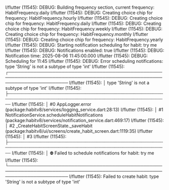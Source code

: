 I/flutter (11545): DEBUG: Building frequency section, current frequency: HabitFrequency.daily
I/flutter (11545): DEBUG: Creating choice chip for frequency: HabitFrequency.hourly
I/flutter (11545): DEBUG: Creating choice chip for frequency: HabitFrequency.daily
I/flutter (11545): DEBUG: Creating choice chip for frequency: HabitFrequency.weekly
I/flutter (11545): DEBUG: Creating choice chip for frequency: HabitFrequency.monthly
I/flutter (11545): DEBUG: Creating choice chip for frequency: HabitFrequency.yearly
I/flutter (11545): DEBUG: Starting notification scheduling for habit: try me
I/flutter (11545): DEBUG: Notifications enabled: true
I/flutter (11545): DEBUG: Notification time: 2025-08-06 11:45:00.000
I/flutter (11545): DEBUG: Scheduling for 11:45
I/flutter (11545): DEBUG: Error scheduling notifications: type 'String' is not a subtype of type 'int'
I/flutter (11545): ┌───────────────────────────────────────────────────────────────────────────────────────────────────────────────────────
I/flutter (11545): │ type 'String' is not a subtype of type 'int'
I/flutter (11545): ├┄┄┄┄┄┄┄┄┄┄┄┄┄┄┄┄┄┄┄┄┄┄┄┄┄┄┄┄┄┄┄┄┄┄┄┄┄┄┄┄┄┄┄┄┄┄┄┄┄┄┄┄┄┄┄┄┄┄┄┄┄┄┄┄┄┄┄┄┄┄┄┄┄┄┄┄┄┄┄┄┄┄┄┄┄┄┄┄┄┄┄┄┄┄┄┄┄┄┄┄┄┄┄┄┄┄┄┄┄┄┄┄┄┄┄┄┄┄┄
I/flutter (11545): │ #0   AppLogger.error (package:habitv8/services/logging_service.dart:28:13)
I/flutter (11545): │ #1   NotificationService.scheduleHabitNotifications (package:habitv8/services/notification_service.dart:469:17)
I/flutter (11545): │ #2   _CreateHabitScreenState._saveHabit (package:habitv8/ui/screens/create_habit_screen.dart:1119:35)
I/flutter (11545): │ #3   <asynchronous suspension>
I/flutter (11545): ├┄┄┄┄┄┄┄┄┄┄┄┄┄┄┄┄┄┄┄┄┄┄┄┄┄┄┄┄┄┄┄┄┄┄┄┄┄┄┄┄┄┄┄┄┄┄┄┄┄┄┄┄┄┄┄┄┄┄┄┄┄┄┄┄┄┄┄┄┄┄┄┄┄┄┄┄┄┄┄┄┄┄┄┄┄┄┄┄┄┄┄┄┄┄┄┄┄┄┄┄┄┄┄┄┄┄┄┄┄┄┄┄┄┄┄┄┄┄┄
I/flutter (11545): │ ⛔ Failed to schedule notifications for habit: try me
I/flutter (11545): └───────────────────────────────────────────────────────────────────────────────────────────────────────────────────────
I/flutter (11545): Failed to create habit: type 'String' is not a subtype of type 'int'
